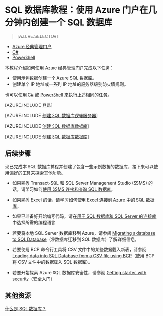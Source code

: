 <properties
	pageTitle="SQL 数据库教程：创建 SQL 数据库 | Azure"
	description="了解如何设置 SQL 数据库逻辑服务器、服务器防火墙规则、SQL 数据库和示例数据。此外，了解如何使用客户端工具进行连接、配置用户，以及设置数据库防火墙规则。"
	keywords="SQL 数据库教程：创建 SQL 数据库"
	services="sql-database"
	documentationCenter=""
	authors="CarlRabeler"
	manager="jhubbard"
	editor=""/>


<tags
	ms.service="sql-database"
	ms.workload="data-management"
	ms.tgt_pltfrm="na"
	ms.devlang="na"
	ms.topic="hero-article"
	ms.date="09/07/2016"
	wacn.date="11/15/2016"
	ms.author="carlrab"/>  



# SQL 数据库教程：使用 Azure 门户在几分钟内创建一个 SQL 数据库

> [AZURE.SELECTOR]
- [Azure 经典管理门户](/documentation/articles/sql-database-get-started/)
- [C#](/documentation/articles/sql-database-get-started-csharp/)
- [PowerShell](/documentation/articles/sql-database-get-started-powershell/)

本教程介绍如何使用 Azure 经典管理门户完成以下任务：

- 使用示例数据创建一个 Azure SQL 数据库。
- 创建单个 IP 地址或一系列 IP 地址的服务器级别防火墙规则。

也可以使用 [C#](/documentation/articles/sql-database-get-started-csharp/) 或 [PowerShell](/documentation/articles/sql-database-get-started-powershell/) 来执行上述相同的任务。

[AZURE.INCLUDE [登录](../../includes/azure-getting-started-portal-login.md)]

[AZURE.INCLUDE [创建 SQL 数据库逻辑服务器](../../includes/sql-database-create-new-server-portal.md)]

[AZURE.INCLUDE [创建 SQL 数据库数据库](../../includes/sql-database-create-new-database-portal.md)]

[AZURE.INCLUDE [创建 SQL 数据库数据库](../../includes/sql-database-create-new-server-firewall-portal.md)]

## 后续步骤
现已完成本 SQL 数据库教程并创建了包含一些示例数据的数据库，接下来可以使用偏好的工具来探索其他功能。

- 如果熟悉 Transact-SQL 和 SQL Server Management Studio (SSMS) 的话，请学习如何[使用 SSMS 连接和查询 SQL 数据库](/documentation/articles/sql-database-connect-query-ssms/)。

- 如果熟悉 Excel 的话，请学习如何[使用 Excel 连接到 Azure 中的 SQL 数据库](/documentation/articles/sql-database-connect-excel/)。

- 如果已准备好开始编写代码，请在[用于 SQL 数据库和 SQL Server 的连接库](/documentation/articles/sql-database-libraries/)中选择所需的编程语言

- 若要将本地 SQL Server 数据库移到 Azure，请参阅 [Migrating a database to SQL Database](/documentation/articles/sql-database-cloud-migrate/)（将数据库迁移到 SQL 数据库）了解详细信息。

- 若要使用 BCP 命令行工具将 CSV 文件中的某些数据载入新表，请参阅 [Loading data into SQL Database from a CSV file using BCP](/documentation/articles/sql-database-load-from-csv-with-bcp/)（使用 BCP 将 CSV 文件中的数据载入 SQL 数据库）。

- 若要开始探索 Azure SQL 数据库安全性，请参阅 [Getting started with security](/documentation/articles/sql-database-get-started-security/)（安全入门）


## 其他资源

[什么是 SQL 数据库？](/documentation/articles/sql-database-technical-overview/)

<!---HONumber=Mooncake_1010_2016-->
